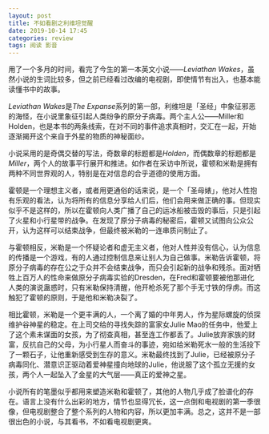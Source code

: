 ```yaml
---
layout: post
title: 不如看剧之利维坦觉醒
date: 2019-10-14 17:45
categories: review
tags: 阅读 影音
---
```


用了一个多月的时间，看完了今生的第一本英文小说——*Leviathan Wakes*，虽然小说的生词比较多，但之前已经看过改编的电视剧，即使情节有出入，也基本能读懂书中的故事。

*Leviathan Wakes*是*The Expanse*系列的第一部，利维坦是「圣经」中象征邪恶的海怪，在小说里象征引起人类纷争的原分子病毒。两个主人公——Miller和Holden，也是本书的两条线索，在对不同的事件追求真相时，交汇在一起，开始逐渐揭开这个来自于外星的物质的神秘面纱。

小说采用的是奇偶交替的写法，奇数章的标题都是*Holden*，而偶数章的标题都是*Miller*，两个人的故事平行展开和推进。如作者在采访中所说，霍顿和米勒是拥有两种不同世界观的人，特别是在对信息的合乎道德的使用方面。

霍顿是一个理想主义者，或者用更通俗的话来说，是一个「圣母婊」，他对人性抱有乐观的看法，认为将所有的信息分享给人们后，他们会用来做正确的事。但现实似乎不是这样的，所以在霍顿向人类广播了自己的运冰船被击毁的事后，只是引起了火星和小行星带的战争。在发现了原分子病毒的秘密后，霍顿又试图向公众公开，认为这样可以结束战争，但最终被米勒的一连串质问制止了。

与霍顿相反，米勒是一个怀疑论者和虚无主义者，他对人性并没有信心，认为信息的传播是一个游戏，有的人通过控制信息来让别人为自己做事。米勒告诉霍顿，将原分子病毒的存在公之于众并不会结束战争，而只会引起新的战争和残杀。面对牺牲上百万人的性命来做原分子病毒实验的Dresden，在Fred和霍顿要被他那进化人类的演说蛊惑时，只有米勒保持清醒，他开枪杀死了那个手无寸铁的俘虏。而这触犯了霍顿的原则，于是他和米勒决裂了。

相比霍顿，米勒是一个更丰满的人，一个离了婚的中年男人，作为星际螺旋的侦探维护谷神星的稳定。在上司交给的寻找失踪的富家女Julie Mao的任务中，他爱上了这个素未谋面的女孩，为了彻查真相，甚至连工作都丢了。Julie放弃家族的财富，反抗自己的父母，为小行星人而奋斗的事迹，宛如给米勒死水一般的生活投下了一颗石子，让他重新感受到生存的意义。米勒最终找到了Julie，已经被原分子病毒同化、潜意识正驱动着爱神星撞向地球的Julie，他说服了这个孤立无援的女孩，两个人一起坠入了金星的大气层——真正的爱神之星。

小说所有的笔墨似乎都用来塑造米勒和霍顿了，其他的人物几乎成了脸谱化的存在。语言上没有什么出彩的地方，情节也显得冗长，这一点倒和电视剧的第一季很像，但电视剧整合了整个系列的人物和内容，所以更加丰满。总之，这并不是一部很出色的小说，与其看书，不如看电视剧更爽。